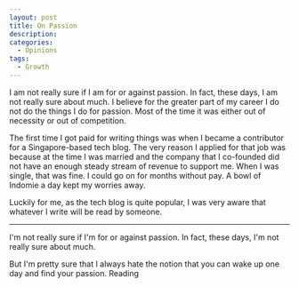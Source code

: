 ```yaml
---
layout: post
title: On Passion
description: 
categories:
  - Opinions
tags:
  - Growth
---
```


I am not really sure if I am for or against passion. In fact, these days, I am not really sure about much. I believe for the greater part of my career I do not do the things I do for passion. Most of the time it was either out of necessity or out of competition. 

The first time I got paid for writing things was when I became a contributor for a Singapore-based tech blog. The very reason I applied for that job was because at the time I was married and the company that I co-founded did not have an enough steady stream of revenue to support me. When I was single, that was fine. I could go on for months without pay. A bowl of Indomie a day kept my worries away.

Luckily for me, as the tech blog is quite popular, I was very aware that whatever I write will be read by someone. 

---

I'm not really sure if I'm for or against passion. In fact, these days, I'm not really sure about much.

But I'm pretty sure that I always hate the notion that you can wake up one day and find your passion. Reading 